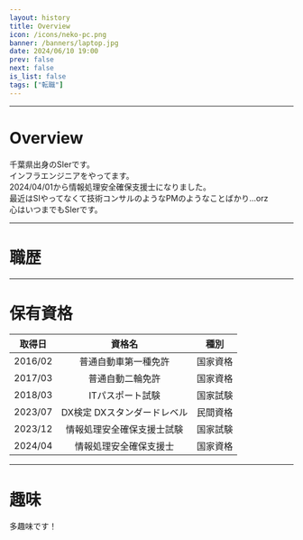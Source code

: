 ```yaml
---
layout: history
title: Overview
icon: /icons/neko-pc.png
banner: /banners/laptop.jpg
date: 2024/06/10 19:00
prev: false
next: false
is_list: false
tags: ["転職"]
---
```


<script lang="ts" setup> 
  import { ref } from 'vue';
  import dayjs from 'dayjs';
  import Timeline from'/.vitepress/theme/components/el-plus_timeline.vue';
  import Card from'/.vitepress/theme/components/el-plus_card.vue';

  const now = new Date();
  const job_timelines = ref ([
    {
      timestamp: '2018/04/01 ～ 2024/09/30 (予定)',
      is_card: true,
      title: '株式会社DTS',
      contents:[
        '新卒で入社',
        'SIをメイン業務とする独立系SIer',
        'インフラエンジニアとして配属',
      ],
      hide: false,
      center: true,
      placement: 'top', // 'top' | 'bottom'(default)
      type: 'success', // 'primary' | 'success' | 'warning' | 'danger' | 'info'
      //color: '#0bbd87',
      size: 'large',
      //icon: SuccessFilled,
      hollow: false,
    },
    {
      timestamp: dayjs(now).format('YYYY/MM/DD'),
      is_card: false,
      title: 'current',
      contents:[
        dayjs(now).format('YYYY/MM/DD') + '現在',
      ],
      hide: false,
      center: true,
      placement: 'top', // 'top' | 'bottom'(default)
      type: 'info', // 'primary' | 'success' | 'warning' | 'danger' | 'info'
      //color: '#0bbd87',
      size: 'large',
      //icon: SuccessFilled,
      hollow: true,
    },
    {
      timestamp: '2024/10/01 (予定) ～',
      is_card: true,
      title: 'in private',
      contents:[
        '転職',
      ],
      hide: false,
      center: true,
      placement: 'top', // 'top' | 'bottom'(default)
      type: 'info', // 'primary' | 'success' | 'warning' | 'danger' | 'info'
      //color: '#0bbd87',
      size: 'large',
      //icon: SuccessFilled,
      hollow: true,
    },
  ])

  const hobby_cards = ref ([
    {
      header: '自動車関係',
      contents: [
        'ツーリング / ドライブ',
        'DIY整備',
      ],
      option: {
        shadow: 'always',
      }
    },
    {
      header: 'スポーツ',
      contents: [
        'バスケットボール',
        'バレーボール(観戦のみ)',
      ],
      option: {
        shadow: 'always',
      }
    },
    {
      header: 'インドア',
      contents: [
        '読書',
        'CS/PCゲーム',
        'ボードゲーム',
        '麻雀',
        '自宅サーバー',
      ],
      option: {
        shadow: 'always',
      }
    },
    {
      header: '家庭的な趣味',
      contents: [
        'DIY',
        '料理',
        '燻製作り',
        'スイーツ作り',
      ],
      option: {
        shadow: 'always',
      }
    },
  ])
</script>
---
# Overview
千葉県出身のSIerです。  
インフラエンジニアをやってます。  
2024/04/01から情報処理安全確保支援士になりました。  
最近はSIやってなくて技術コンサルのようなPMのようなことばかり...orz  
心はいつまでもSIerです。  

---
# 職歴

<Timeline :timelines="job_timelines"/>

---
# 保有資格

|取得日|資格名|種別|
|:-:|:-:|:-:|
|2016/02|普通自動車第一種免許|国家資格|
|2017/03|普通自動二輪免許|国家資格|
|2018/03|ITパスポート試験|国家試験|
|2023/07|DX検定 DXスタンダードレベル|民間資格|
|2023/12|情報処理安全確保支援士試験|国家試験|
|2024/04|情報処理安全確保支援士|国家資格|


---

# 趣味
多趣味です！

<Card :cards="hobby_cards"/>

